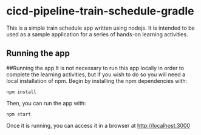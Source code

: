 # cicd-pipeline-train-schedule-gradle

This is a simple train schedule app written using nodejs. It is intended to be used as a sample application for a series of hands-on learning activities.

## Running the app
##Running the app
It is not necessary to run this app locally in order to complete the learning activities, but if you wish to do so you will need a local installation of npm. Begin by installing the npm dependencies with:

    npm install

Then, you can run the app with:

    npm start

Once it is running, you can access it in a browser at [http://localhost:3000](http://localhost:3000)
